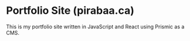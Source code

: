 # Portfolio Site (pirabaa.ca)

This is my portfolio site written in JavaScript and React using Prismic as a CMS.